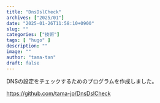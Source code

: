 ```yaml
---
title: "DnsDslCheck"
archives: ["2025/01"]
date: "2025-01-26T11:58:10+0900"
slug: ""
categories: ["技術"]
tags: [ "hugo" ]
description: ""
image: ""
author: "tama-tan"
draft: false
---
```


DNSの設定をチェックするためのプログラムを作成しました。

https://github.com/tama-jp/DnsDslCheck